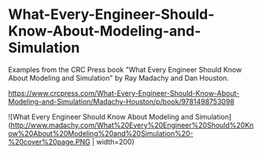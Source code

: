 # What-Every-Engineer-Should-Know-About-Modeling-and-Simulation
Examples from the CRC Press book "What Every Engineer Should Know About Modeling and Simulation" by Ray Madachy and Dan Houston.

https://www.crcpress.com/What-Every-Engineer-Should-Know-About-Modeling-and-Simulation/Madachy-Houston/p/book/9781498753098

![What Every Engineer Should Know About Modeling and Simulation](http://www.madachy.com/What%20Every%20Engineer%20Should%20Know%20About%20Modeling%20and%20Simulation%20-%20cover%20page.PNG  | width=200)

